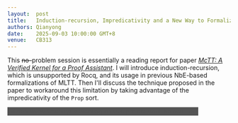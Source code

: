```yaml
---
layout:  post
title:   Induction-recursion, Impredicativity and a New Way to Formalize MLTT in Rocq
authors: Qianyong
date:    2025-09-03 10:00:00 GMT+8
venue:   CB313
---
```


This <del>no-</del>problem session is essentially a reading report for paper [*McTT: A Verified Kernel for a Proof Assistant*](https://doi.org/10.1145/3747511).
I will introduce induction-recursion, which is unsupported by Rocq, and its usage in previous NbE-based formalizations of MLTT.
Then I'll discuss the technique proposed in the paper to workaround this limitation by taking advantage of the impredicativity of the `Prop` sort.

<span style="background-color:#555; color: #555; border: 1px solid #555;">I didn't know Shengyi is working on this project until the seminar.</span>
